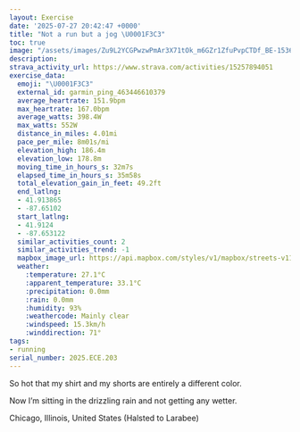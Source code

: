 ```yaml
---
layout: Exercise
date: '2025-07-27 20:42:47 +0000'
title: "Not a run but a jog \U0001F3C3"
toc: true
image: "/assets/images/Zu9L2YCGPwzwPmAr3X71tOk_m6GZr1ZfuPvpCTDf_BE-1536x2048.jpg.jpeg"
description:
strava_activity_url: https://www.strava.com/activities/15257894051
exercise_data:
  emoji: "\U0001F3C3"
  external_id: garmin_ping_463446610379
  average_heartrate: 151.9bpm
  max_heartrate: 167.0bpm
  average_watts: 398.4W
  max_watts: 552W
  distance_in_miles: 4.01mi
  pace_per_mile: 8m01s/mi
  elevation_high: 186.4m
  elevation_low: 178.8m
  moving_time_in_hours_s: 32m7s
  elapsed_time_in_hours_s: 35m58s
  total_elevation_gain_in_feet: 49.2ft
  end_latlng:
  - 41.913865
  - -87.65102
  start_latlng:
  - 41.9124
  - -87.653122
  similar_activities_count: 2
  similar_activities_trend: -1
  mapbox_image_url: https://api.mapbox.com/styles/v1/mapbox/streets-v11/static/path-5+787af2-1.0(shy~Flm~uOCmA%40g%40IqCCmCHsA%3Fe%40F%7B%40E_%40BcAIeB%40%7BFGwHFkACkDCQGMeBFEWCoAOoAFyAGg%40BY%3Fe%40C%5B%3Fo%40G%5DA%5DJgC%40uAEc%40Ok%40A%7DAGa%40DyBAsA%40i%40GoCC%7DG%3FmAFgAEWGiA%40UE%5BVyAFi%40%3Fm%40MaAYu%40UaAa%40%7BBM_%40A%7D%40FoA%3FsAJoAEaC%40cACsAOaAFKCMi%40kCC%3FAFQo%40IIEA_%40ZQFm%40b%40qAt%40%5BV%5DLYTy%40V%7B%40b%40%5BH%5BN%7DC%7C%40yFlAWBg%40Jc%40%40cBXo%40FaBXqA%5Ei%40Hc%40Lu%40H%7B%40Tm%40HYH%5BDeCh%40eCNeAKUAg%40Km%40G_%40RYh%40QBMC%5Bb%40%3F%5CFn%40PbADDBfBLlBJbABp%40CT%40~%40EV%40LPZBV%40XGz%40I%5C%3Fl%40JtAAtAVzA%3F~%40JlBAzADzAAh%40DxAAp%40%3Fv%40Mx%40%3FTCNDJBXAJHXJNHbAAr%40%3FlAIvBBd%40CnBDfAB%60B%3FhACr%40BnEBTEx%40Dd%40ApAF%60BB%60B%3Fn%40Dj%40%40b%40GxB%40%7CARLJAHDPRPFt%40HLDp%40H%7C%40AZ%40ZE%5E%3Fh%40KxAMdAD%7CAIZFh%40RTEJGb%40IjAB~%40C%5EE%5ECRBj%40%3Fv%40IZA%7C%40D%7C%40Ep%40%3Fj%40CfBAJ%3FLEG%7CAHpB%3F%5EDRRAXD%7C%40%3F%60BDnAAb%40GrCC),pin-s-s+e5b22e(-87.65159,41.91386),pin-s-f+89ae00(-87.64976999999992,41.91572000000001)/auto/800x800?access_token=pk.eyJ1Ijoiam9zaGJlY2ttYW4iLCJhIjoiY205eWR2aDd1MWZ6djJrbXc4a3M0bWZleiJ9.XiG9OWkNcZk2QzjJbxLB4A
  weather:
    :temperature: 27.1°C
    :apparent_temperature: 33.1°C
    :precipitation: 0.0mm
    :rain: 0.0mm
    :humidity: 93%
    :weathercode: Mainly clear
    :windspeed: 15.3km/h
    :winddirection: 71°
tags:
- running
serial_number: 2025.ECE.203
---
```

So hot that my shirt and my shorts are entirely a different color. 

Now I’m sitting in the drizzling rain and not getting any wetter.

Chicago, Illinois, United States (Halsted to Larabee)
